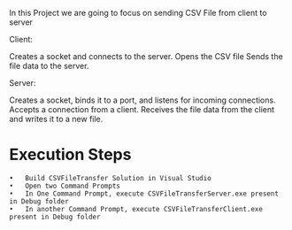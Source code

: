 In this Project we are going to focus on sending CSV File from client to server

Client:

Creates a socket and connects to the server.
Opens the CSV file
Sends the file data to the server.

Server:

Creates a socket, binds it to a port, and listens for incoming connections.
Accepts a connection from a client.
Receives the file data from the client and writes it to a new file.

 # Execution Steps
	•	Build CSVFileTransfer Solution in Visual Studio
	•	Open two Command Prompts
	•	In One Command Prompt, execute CSVFileTransferServer.exe present in Debug folder
	•	In another Command Prompt, execute CSVFileTransferClient.exe present in Debug folder
 
